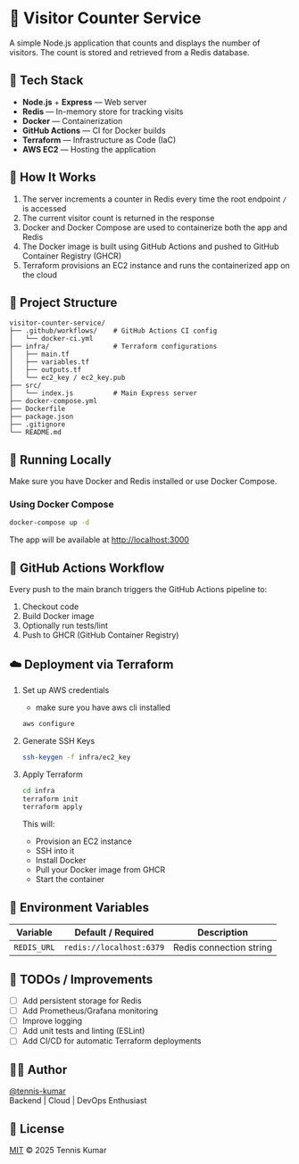 # 🔢 Visitor Counter Service

A simple Node.js application that counts and displays the number of visitors. The count is stored and retrieved from a Redis database.

## 🚀 Tech Stack

- **Node.js** + **Express** — Web server
- **Redis** — In-memory store for tracking visits
- **Docker** — Containerization
- **GitHub Actions** — CI for Docker builds
- **Terraform** — Infrastructure as Code (IaC)
- **AWS EC2** — Hosting the application

## 🧠 How It Works

1. The server increments a counter in Redis every time the root endpoint `/` is accessed
2. The current visitor count is returned in the response
3. Docker and Docker Compose are used to containerize both the app and Redis
4. The Docker image is built using GitHub Actions and pushed to GitHub Container Registry (GHCR)
5. Terraform provisions an EC2 instance and runs the containerized app on the cloud

## 📂 Project Structure

```
visitor-counter-service/
├── .github/workflows/    # GitHub Actions CI config
│   └── docker-ci.yml
├── infra/                # Terraform configurations
│   ├── main.tf
│   ├── variables.tf
│   ├── outputs.tf
│   └── ec2_key / ec2_key.pub
├── src/
│   └── index.js          # Main Express server
├── docker-compose.yml
├── Dockerfile
├── package.json
├── .gitignore
└── README.md
```

## 🧪 Running Locally

Make sure you have Docker and Redis installed or use Docker Compose.

### Using Docker Compose

```bash
docker-compose up -d
```

The app will be available at [http://localhost:3000](http://localhost:3000)

## 🔄 GitHub Actions Workflow

Every push to the main branch triggers the GitHub Actions pipeline to:

1. Checkout code
2. Build Docker image
3. Optionally run tests/lint
4. Push to GHCR (GitHub Container Registry)

## ☁️ Deployment via Terraform

1. Set up AWS credentials
    - make sure you have aws cli installed

   ```bash
   aws configure
   ```

2. Generate SSH Keys

   ```bash
   ssh-keygen -f infra/ec2_key
   ```

3. Apply Terraform

   ```bash
   cd infra
   terraform init
   terraform apply
   ```

   This will:
   - Provision an EC2 instance
   - SSH into it
   - Install Docker
   - Pull your Docker image from GHCR
   - Start the container

## 🔐 Environment Variables

| Variable | Default / Required | Description |
|----------|-------------------|-------------|
| `REDIS_URL` | `redis://localhost:6379` | Redis connection string |

## 📌 TODOs / Improvements

- [ ] Add persistent storage for Redis
- [ ] Add Prometheus/Grafana monitoring
- [ ] Improve logging
- [ ] Add unit tests and linting (ESLint)
- [ ] Add CI/CD for automatic Terraform deployments

## 🧑‍💻 Author

[@tennis-kumar](https://github.com/tennis-kumar)  
Backend | Cloud | DevOps Enthusiast

## 📄 License

[MIT](https://opensource.org/licenses/MIT) © 2025 Tennis Kumar
